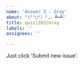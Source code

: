 ```yaml
---
name: 'Answer 3 : Gray'
about: "(╯°□°）╯︵ ┻━┻"
title: quiz|283|Gray
labels: ''
assignees: ''

---
```


Just click 'Submit new issue'.
